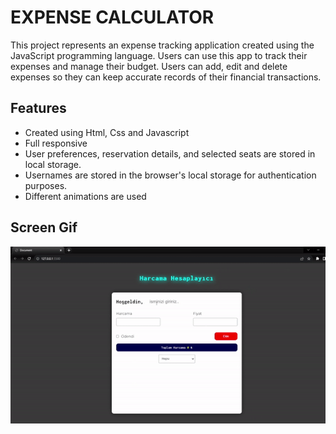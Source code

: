 <h1>EXPENSE CALCULATOR</h1>

<p>This project represents an expense tracking application created using the JavaScript programming language. Users can use this app to track their expenses and manage their budget. Users can add, edit and delete expenses so they can keep accurate records of their financial transactions.</p>

<h2>Features</h2>

<ul>
        <li>Created using Html, Css and Javascript</li>
        <li>Full responsive</li>
        <li>User preferences, reservation details, and selected seats are stored in local storage.</li>
        <li>Usernames are stored in the browser's local storage for authentication purposes.</li>
        <li>Different animations are used</li>
</ul>

<h2>Screen Gif</h2>

![](gif.gif)